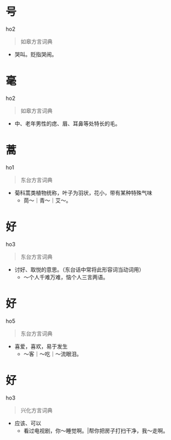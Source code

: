 # 号
ho2
> 如皋方言词典
- 哭叫。贬指哭闹。

# 毫
ho2
> 如皋方言词典
- 中、老年男性的痣、眉、耳鼻等处特长的毛。

# 蒿
ho1
> 东台方言词典
- 菊科蒿类植物统称，叶子为羽状，花小，带有某种特殊气味
  - 茼～｜青～｜艾～。

# 好
ho3
> 东台方言词典
- 讨好、取悦的意思。（东台话中常将此形容词当动词用）
  - ～个人千难万难，恼个人三言两语。

# 好
ho5
> 东台方言词典
- 喜爱，喜欢，易于发生
  - ～客｜～吃｜～流眼泪。

# 好
ho3
> 兴化方言词典
- 应该、可以
  - 看过电视剧，你～睡觉啊。|帮你把房子打扫干净，我～走啊。
